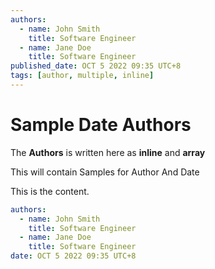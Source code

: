 ```yaml
---
authors:
  - name: John Smith
    title: Software Engineer
  - name: Jane Doe
    title: Software Engineer
published_date: OCT 5 2022 09:35 UTC+8
tags: [author, multiple, inline]
---
```


# Sample Date Authors

The **Authors** is written here as **inline** and **array**

<!-- truncate -->

This will contain Samples for Author And Date

This is the content.

```yaml
authors:
  - name: John Smith
    title: Software Engineer
  - name: Jane Doe
    title: Software Engineer
date: OCT 5 2022 09:35 UTC+8
```
